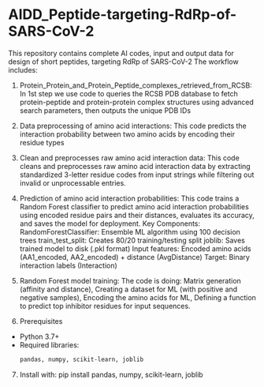 # AIDD_Peptide-targeting-RdRp-of-SARS-CoV-2
This repository contains complete AI codes, input and output data for design of short peptides, targeting RdRp of SARS-CoV-2 
The workflow includes:
1. Protein_Protein_and_Protein_Peptide_complexes_retrieved_from_RCSB:
In 1st step we use code to queries the RCSB PDB database to fetch protein-peptide and protein-protein complex structures using advanced search parameters, then outputs the unique PDB IDs
2. Data preprocessing of amino acid interactions:
This code predicts the interaction probability between two amino acids by encoding their residue types
3. Clean and preprocesses raw amino acid interaction data:
This code cleans and preprocesses raw amino acid interaction data by extracting standardized 3-letter residue codes from input strings while filtering out invalid or unprocessable entries.
4. Prediction of amino acid interaction probabilities:
This code trains a Random Forest classifier to predict amino acid interaction probabilities using encoded residue pairs and their distances, evaluates its accuracy, and saves the model for deployment.
Key Components:
RandomForestClassifier: Ensemble ML algorithm using 100 decision trees
train_test_split: Creates 80/20 training/testing split
joblib: Saves trained model to disk (.pkl format)
Input features: Encoded amino acids (AA1_encoded, AA2_encoded) + distance (AvgDistance)
Target: Binary interaction labels (Interaction)

5.	Random Forest model training:
The code is doing:
 Matrix generation (affinity and distance),
 Creating a dataset for ML (with positive and negative samples),
 Encoding the amino acids for ML,
 Defining a function to predict top inhibitor residues for input sequences.

6.	Prerequisites
- Python 3.7+
- Required libraries:
  ```bash
  pandas, numpy, scikit-learn, joblib

7.	Install with:
pip install pandas, numpy, scikit-learn, joblib
